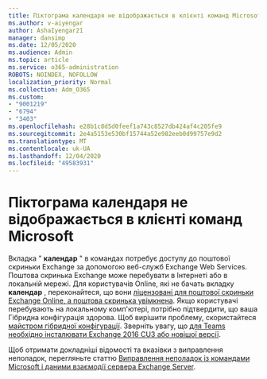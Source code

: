 ```yaml
---
title: Піктограма календаря не відображається в клієнті команд Microsoft
ms.author: v-aiyengar
author: AshaIyengar21
manager: dansimp
ms.date: 12/05/2020
ms.audience: Admin
ms.topic: article
ms.service: o365-administration
ROBOTS: NOINDEX, NOFOLLOW
localization_priority: Normal
ms.collection: Adm_O365
ms.custom:
- "9001219"
- "6794"
- "3403"
ms.openlocfilehash: e28b1c8d5d0feef1a743c8527db424af4c205fe9
ms.sourcegitcommit: 2e4a5153e530bf15744a52e982eeb0d99757e9d2
ms.translationtype: MT
ms.contentlocale: uk-UA
ms.lasthandoff: 12/04/2020
ms.locfileid: "49583931"
---
```

# <a name="calendar-icon-isnt-showing-in-microsoft-teams-client"></a>Піктограма календаря не відображається в клієнті команд Microsoft

Вкладка " **календар** " в командах потребує доступу до поштової скриньки Exchange за допомогою веб-служб Exchange Web Services. Поштова скринька Exchange може перебувати в Інтернеті або в локальній мережі. Для користувачів Online, які не бачать вкладку **календар** , переконайтеся, що вони [ліцензовані для поштової скриньки Exchange Online, а поштова скринька увімкнена](https://docs.microsoft.com/exchange/recipients-in-exchange-online/create-user-mailboxes). Якщо користувачі перебувають на локальному комп'ютері, потрібно підтвердити, що ваша Гібридна конфігурація здорова. Щоб вирішити проблему, скористайтеся [майстром гібридної конфігурації](https://docs.microsoft.com/exchange/hybrid-deployment/hybrid-agent). Зверніть увагу, що [для Teams необхідно інсталювати Exchange 2016 CU3 або новішої версії](https://docs.microsoft.com/microsoftteams/exchange-teams-interact).

Щоб отримати докладніші відомості та вказівки з виправлення неполадок, перегляньте статтю [Виправлення неполадок із командами Microsoft і даними взаємодії сервера Exchange Server](https://docs.microsoft.com/microsoftteams/troubleshoot/known-issues/teams-exchange-interaction-issue).
